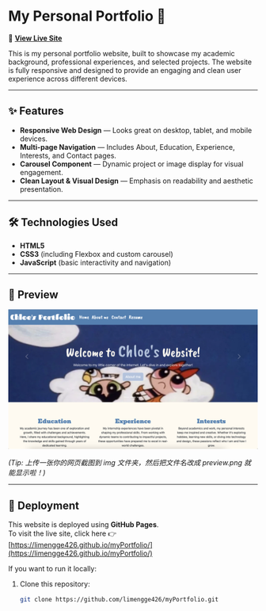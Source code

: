 # My Personal Portfolio 🌟

🚀 **[View Live Site](https://limengge426.github.io/myPortfolio/)**

This is my personal portfolio website, built to showcase my academic background, professional experiences, and selected projects. The website is fully responsive and designed to provide an engaging and clean user experience across different devices.

---

## ✨ Features

- **Responsive Web Design** — Looks great on desktop, tablet, and mobile devices.
- **Multi-page Navigation** — Includes About, Education, Experience, Interests, and Contact pages.
- **Carousel Component** — Dynamic project or image display for visual engagement.
- **Clean Layout & Visual Design** — Emphasis on readability and aesthetic presentation.

---

## 🛠️ Technologies Used

- **HTML5**
- **CSS3** (including Flexbox and custom carousel)
- **JavaScript** (basic interactivity and navigation)

---

## 📸 Preview

![Portfolio Preview](./img/preview.png)

*(Tip: 上传一张你的网页截图到 img 文件夹，然后把文件名改成 preview.png 就能显示啦！)*

---

## 🚀 Deployment

This website is deployed using **GitHub Pages**.  
To visit the live site, click here 👉 [https://limengge426.github.io/myPortfolio/](https://limengge426.github.io/myPortfolio/)

If you want to run it locally:
1. Clone this repository:
   ```bash
   git clone https://github.com/limengge426/myPortfolio.git
